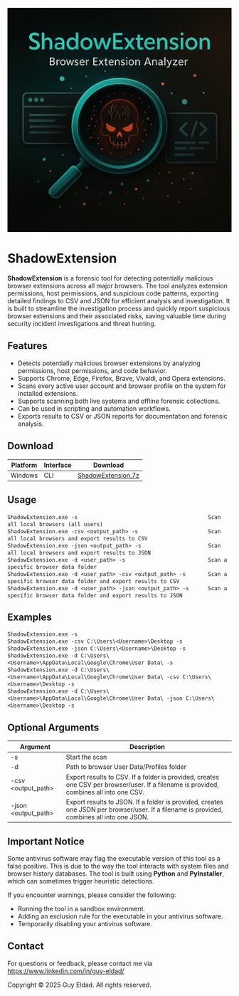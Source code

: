 <p align="center">
  <img src="ShadowExtension.jpg" alt="ShadowExtension Banner" width="700">
</p>

# ShadowExtension

**ShadowExtension** is a forensic tool for detecting potentially malicious browser extensions across all major browsers. The tool analyzes extension permissions, host permissions, and suspicious code patterns, exporting detailed findings to CSV and JSON for efficient analysis and investigation. It is built to streamline the investigation process and quickly report suspicious browser extensions and their associated risks, saving valuable time during security incident investigations and threat hunting.

## Features
- Detects potentially malicious browser extensions by analyzing permissions, host permissions, and code behavior.
- Supports Chrome, Edge, Firefox, Brave, Vivaldi, and Opera extensions.
- Scans every active user account and browser profile on the system for installed extensions.
- Supports scanning both live systems and offline forensic collections.
- Can be used in scripting and automation workflows.
- Exports results to CSV or JSON reports for documentation and forensic analysis.

## Download

| Platform | Interface | Download |
|----------|-----------|----------|
| Windows  | CLI       | [ShadowExtension.7z](./ShadowExtension.7z) |

## Usage
```
ShadowExtension.exe -s                                         Scan all local browsers (all users)
ShadowExtension.exe -csv <output_path> -s                      Scan all local browsers and export results to CSV
ShadowExtension.exe -json <output_path> -s                     Scan all local browsers and export results to JSON
ShadowExtension.exe -d <user_path> -s                          Scan a specific browser data folder
ShadowExtension.exe -d <user_path> -csv <output_path> -s       Scan a specific browser data folder and export results to CSV
ShadowExtension.exe -d <user_path> -json <output_path> -s      Scan a specific browser data folder and export results to JSON
```

## Examples
```
ShadowExtension.exe -s
ShadowExtension.exe -csv C:\Users\<Username>\Desktop -s
ShadowExtension.exe -json C:\Users\<Username>\Desktop -s
ShadowExtension.exe -d C:\Users\<Username>\AppData\Local\Google\Chrome\User Data\ -s
ShadowExtension.exe -d C:\Users\<Username>\AppData\Local\Google\Chrome\User Data\ -csv C:\Users\<Username>\Desktop -s
ShadowExtension.exe -d C:\Users\<Username>\AppData\Local\Google\Chrome\User Data\ -json C:\Users\<Username>\Desktop -s
```
## Optional Arguments

| Argument           | Description                                                                                       |
|--------------------|---------------------------------------------------------------------------------------------------|
| -s                 | Start the scan                                                                                    |
| -d <path>          | Path to browser User Data/Profiles folder                                                         |
| -csv <output_path> | Export results to CSV. If a folder is provided, creates one CSV per browser/user. If a filename is provided, combines all into one CSV. |
| -json <output_path>| Export results to JSON. If a folder is provided, creates one JSON per browser/user. If a filename is provided, combines all into one JSON. |


## Important Notice

Some antivirus software may flag the executable version of this tool as a false positive. This is due to the way the tool interacts with system files and browser history databases. The tool is built using **Python** and **PyInstaller**, which can sometimes trigger heuristic detections.

If you encounter warnings, please consider the following:

- Running the tool in a sandbox environment.
- Adding an exclusion rule for the executable in your antivirus software.
- Temporarily disabling your antivirus software.

## Contact

For questions or feedback, please contact me via https://www.linkedin.com/in/guy-eldad/


Copyright
© 2025 Guy Eldad. All rights reserved.
